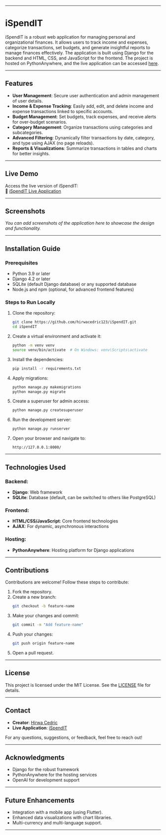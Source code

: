 
---

# iSpendIT

iSpendIT is a robust web application for managing personal and organizational finances. It allows users to track income and expenses, categorize transactions, set budgets, and generate insightful reports to manage finances effectively. The application is built using Django for the backend and HTML, CSS, and JavaScript for the frontend. The project is hosted on PythonAnywhere, and the live application can be accessed [here](https://ispendit.pythonanywhere.com/).

---

## Features

- **User Management**: Secure user authentication and admin management of user details.
- **Income & Expense Tracking**: Easily add, edit, and delete income and expense transactions linked to specific accounts.
- **Budget Management**: Set budgets, track expenses, and receive alerts for over-budget scenarios.
- **Category Management**: Organize transactions using categories and subcategories.
- **Advanced Filtering**: Dynamically filter transactions by date, category, and type using AJAX (no page reloads).
- **Reports & Visualizations**: Summarize transactions in tables and charts for better insights.

---

## Live Demo

Access the live version of iSpendIT:  
🔗 [iSpendIT Live Application](https://ispendit.pythonanywhere.com/)

---

## Screenshots

_You can add screenshots of the application here to showcase the design and functionality._

---

## Installation Guide

### Prerequisites
- Python 3.9 or later
- Django 4.2 or later
- SQLite (default Django database) or any supported database
- Node.js and npm (optional, for advanced frontend features)

### Steps to Run Locally

1. Clone the repository:
   ```bash
   git clone https://github.com/hirwacedric123/iSpendIT.git
   cd iSpendIT
   ```

2. Create a virtual environment and activate it:
   ```bash
   python -m venv venv
   source venv/bin/activate  # On Windows: venv\Scripts\activate
   ```

3. Install the dependencies:
   ```bash
   pip install -r requirements.txt
   ```

4. Apply migrations:
   ```bash
   python manage.py makemigrations
   python manage.py migrate
   ```

5. Create a superuser for admin access:
   ```bash
   python manage.py createsuperuser
   ```

6. Run the development server:
   ```bash
   python manage.py runserver
   ```

7. Open your browser and navigate to:
   ```
   http://127.0.0.1:8000/
   ```

---

## Technologies Used

### Backend:
- **Django**: Web framework
- **SQLite**: Database (default, can be switched to others like PostgreSQL)

### Frontend:
- **HTML/CSS/JavaScript**: Core frontend technologies
- **AJAX**: For dynamic, asynchronous interactions

### Hosting:
- **PythonAnywhere**: Hosting platform for Django applications

---

## Contributions

Contributions are welcome! Follow these steps to contribute:

1. Fork the repository.
2. Create a new branch:
   ```bash
   git checkout -b feature-name
   ```
3. Make your changes and commit:
   ```bash
   git commit -m "Add feature-name"
   ```
4. Push your changes:
   ```bash
   git push origin feature-name
   ```
5. Open a pull request.

---

## License

This project is licensed under the MIT License. See the [LICENSE](LICENSE) file for details.

---

## Contact

- **Creator**: [Hirwa Cedric](https://github.com/hirwacedric123)  
- **Live Application**: [iSpendIT](https://ispendit.pythonanywhere.com/)

For any questions, suggestions, or feedback, feel free to reach out!

---

## Acknowledgments

- Django for the robust framework
- PythonAnywhere for the hosting services
- OpenAI for development support

---

## Future Enhancements

- Integration with a mobile app (using Flutter).
- Enhanced data visualizations with chart libraries.
- Multi-currency and multi-language support.

---

